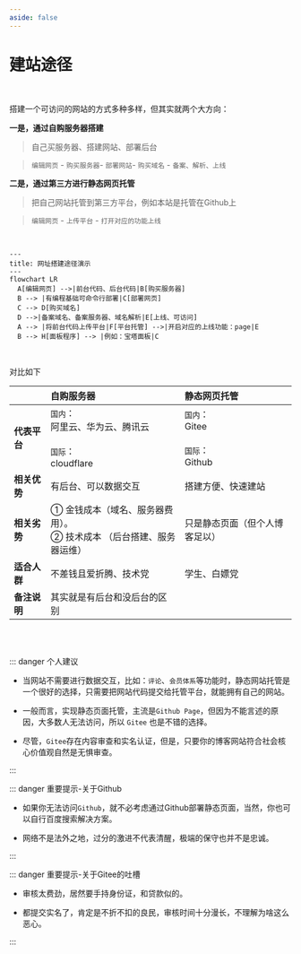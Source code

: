 ```yaml
---
aside: false
---
```

# 建站途径

<br/>

搭建一个可访问的网站的方式多种多样，但其实就两个大方向：

**一是，通过自购服务器搭建**

> 自己买服务器、搭建网站、部署后台  

> `编辑网页` - `购买服务器`- `部署网站`- `购买域名` - `备案、解析、上线`

**二是，通过第三方进行静态网页托管**  

> 把自己网站托管到第三方平台，例如本站是托管在Github上  

> `编辑网页` - `上传平台` - `打开对应的功能上线`

<br/>

```mermaid
---
title: 网址搭建途径演示
---
flowchart LR
  A[编辑网页] -->|前台代码、后台代码|B[购买服务器]      
  B --> |有编程基础可命令行部署|C[部署网页]
  C --> D[购买域名]
  D -->|备案域名、备案服务器、域名解析|E[上线、可访问]
  A --> |将前台代码上传平台|F[平台托管] -->|开启对应的上线功能：page|E
  B --> H[面板程序] --> |例如：宝塔面板|C
```


  <!-- D   -->
<!--  -->

<br/>


<Badge type='info'>对比如下</Badge>

||自购服务器|静态网页托管|
|---|:---|:---|
|**代表平台**|`国内`：<br/> 阿里云、华为云、腾讯云 <br/> <br/> `国际`： <br/> cloudflare| `国内`： <br/> Gitee  <br/> <br/> `国际`：<br/> Github <br/> |
|**相关优势**|有后台、可以数据交互|搭建方便、快速建站|
|**相关劣势**|① 金钱成本（域名、服务器费用）。<br/> ② 技术成本 （后台搭建、服务器运维）|只是静态页面（但个人博客足以）|
|**适合人群**|不差钱且爱折腾、技术党| 学生、白嫖党|
|**备注说明**|其实就是有后台和没后台的区别|

<br/>

<br/>

::: danger <Badge type='warning'>个人建议</Badge>

- 当网站不需要进行数据交互，比如：`评论`、`会员体系`等功能时，静态网站托管是一个很好的选择，只需要把网站代码提交给托管平台，就能拥有自己的网站。  

- 一般而言，实现静态页面托管，主流是`Github Page`，但因为不能言述的原因，大多数人无法访问，所以 `Gitee` 也是不错的选择。 

- 尽管，`Gitee`存在内容审查和实名认证，但是，只要你的博客网站符合社会核心价值观自然是无惧审查。  

:::


::: danger <Badge type='danger'>重要提示-关于Github</Badge>

- 如果你无法访问`Github`，就不必考虑通过Github部署静态页面，当然，你也可以自行百度搜索解决方案。

- 网络不是法外之地，过分的激进不代表清醒，极端的保守也并不是忠诚。

:::


::: danger <Badge type='danger'>重要提示-关于Gitee的吐槽</Badge>

- 审核太费劲，居然要手持身份证，和贷款似的。  

- 都提交实名了，肯定是不折不扣的良民，审核时间十分漫长，不理解为啥这么恶心。  

:::










